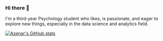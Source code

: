 ### Hi there 👋

I'm a third-year Psychology student who likes, is passionate, and eager to explore new things, especially in the data science and analytics field.

[![Azenar's GitHub stats](https://github-readme-stats.vercel.app/api?username=azenar)](https://github.com/anuraghazra/github-readme-stats)